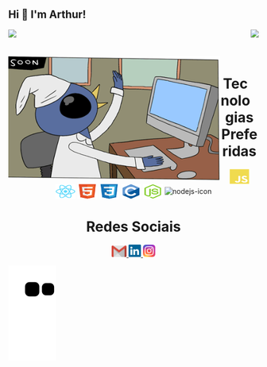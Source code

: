 ## Hi 👋 I'm Arthur!

<div>
  
  <img  height="150em" src="https://github-readme-stats.vercel.app/api?username=ArthurRusso&show_icons=true&theme=midnight-purple&include_all_commits=true&count_private=true"/>
  <img align="right" height="130em" src="https://github-readme-stats.vercel.app/api/top-langs/?username=ArthurRusso&layout=compact&langs_count=16&theme=midnight-purple"/>
</div>
<br>

<div  align="center"> 
  <div style="display: inline_block"><br>
    <img align="left" height="250" alt="coding-time" src="code.gif">
    <h1 align="center">Tecnologias Preferidas</h1>
    <img align="center" height="30" width="40" alt="js-icon"  src="https://raw.githubusercontent.com/devicons/devicon/master/icons/javascript/javascript-plain.svg">
    <img align="center" height="30" width="40" alt="react-icon" src="https://raw.githubusercontent.com/devicons/devicon/master/icons/react/react-original.svg">
    <img align="center" height="30" width="40" alt="html-icon" src="https://raw.githubusercontent.com/devicons/devicon/master/icons/html5/html5-original.svg">
    <img align="center" height="30" width="40" alt="css-icon" src="https://raw.githubusercontent.com/devicons/devicon/master/icons/css3/css3-original.svg">
    <img align="center" height="30" width="40" alt="c-icon" src="https://raw.githubusercontent.com/devicons/devicon/master/icons/c/c-original.svg">
    <img align="center" height="30" width="40" alt="nodejs-icon" src="https://raw.githubusercontent.com/devicons/devicon/master/icons/nodejs/nodejs-original.svg">
    <img align="center" height="30" width="40" alt="nodejs-icon" src="https://raw.githubusercontent.com/jmnote/z-icons/master/svg/cpp.svg">
   </div>
    
  
  <h1 align="center">Redes Sociais</h1>
    <a href = "mailto: contatoarthurrusso@gmail.com">
      <img width="30" src="gmail.svg">
    </a>
    <a href = "https://www.linkedin.com/in/arthurcoelhorusso/">
      <img width="25" src="linkedin.svg">
    </a>
    <a href = "https://www.instagram.com/arthurrusso_/">
      <img width="25" src="instagram.png">
    </a>
</div>
  
![Snake animation](https://github.com/ArthurRusso/ArthurRusso/blob/output/github-contribution-grid-snake.svg)
